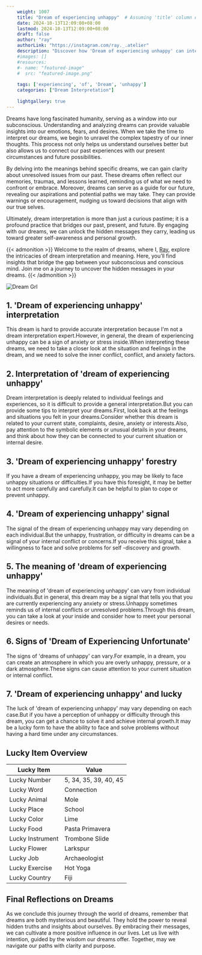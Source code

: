 ```yaml
---
    weight: 1007
    title: "Dream of experiencing unhappy"  # Assuming 'title' column exists
    date: 2024-10-13T12:09:00+08:00
    lastmod: 2024-10-13T12:09:00+08:00
    draft: false
    author: "ray"
    authorLink: "https://instagram.com/ray._.atelier"
    description: "Discover how 'Dream of experiencing unhappy' can interpret your future and uncover its significant meanings in your life."
    #images: []
    #resources:
    #- name: "featured-image"
    #  src: "featured-image.png"
    
    tags: ['experiencing', 'of', 'Dream', 'unhappy']
    categories: ["Dream Interpretation"]
    
    lightgallery: true
---
```

    
Dreams have long fascinated humanity, serving as a window into our subconscious. Understanding and analyzing dreams can provide valuable insights into our emotions, fears, and desires. When we take the time to interpret our dreams, we begin to unravel the complex tapestry of our inner thoughts. This process not only helps us understand ourselves better but also allows us to connect our past experiences with our present circumstances and future possibilities.

By delving into the meanings behind specific dreams, we can gain clarity about unresolved issues from our past. These dreams often reflect our memories, traumas, and lessons learned, reminding us of what we need to confront or embrace. Moreover, dreams can serve as a guide for our future, revealing our aspirations and potential paths we may take. They can provide warnings or encouragement, nudging us toward decisions that align with our true selves.

Ultimately, dream interpretation is more than just a curious pastime; it is a profound practice that bridges our past, present, and future. By engaging with our dreams, we can unlock the hidden messages they carry, leading us toward greater self-awareness and personal growth.

{{< admonition >}}
Welcome to the realm of dreams, where I, [Ray](https://instagram.com/ray._.atelier), explore the intricacies of dream interpretation and meaning. Here, you’ll find insights that bridge the gap between your subconscious and conscious mind. Join me on a journey to uncover the hidden messages in your dreams.
{{< /admonition >}}

![Dream Grl](https://cdn.pixabay.com/photo/2017/11/02/03/35/gothic-2910057_1280.jpg "Dream Grl")

## 1. 'Dream of experiencing unhappy' interpretation
This dream is hard to provide accurate interpretation because I'm not a dream interpretation expert.However, in general, the dream of experiencing unhappy can be a sign of anxiety or stress inside.When interpreting these dreams, we need to take a closer look at the situation and feelings in the dream, and we need to solve the inner conflict, conflict, and anxiety factors.

## 2. Interpretation of 'dream of experiencing unhappy'
Dream interpretation is deeply related to individual feelings and experiences, so it is difficult to provide a general interpretation.But you can provide some tips to interpret your dreams.First, look back at the feelings and situations you felt in your dreams.Consider whether this dream is related to your current state, complaints, desire, anxiety or interests.Also, pay attention to the symbolic elements or unusual details in your dreams, and think about how they can be connected to your current situation or internal desire.

## 3. 'Dream of experiencing unhappy' forestry
If you have a dream of experiencing unhappy, you may be likely to face unhappy situations or difficulties.If you have this foresight, it may be better to act more carefully and carefully.It can be helpful to plan to cope or prevent unhappy.

## 4. 'Dream of experiencing unhappy' signal
The signal of the dream of experiencing unhappy may vary depending on each individual.But the unhappy, frustration, or difficulty in dreams can be a signal of your internal conflict or concerns.If you receive this signal, take a willingness to face and solve problems for self -discovery and growth.

## 5. The meaning of 'dream of experiencing unhappy'
The meaning of 'dream of experiencing unhappy' can vary from individual individuals.But in general, this dream may be a signal that tells you that you are currently experiencing any anxiety or stress.Unhappy sometimes reminds us of internal conflicts or unresolved problems.Through this dream, you can take a look at your inside and consider how to meet your personal desires or needs.

## 6. Signs of 'Dream of Experiencing Unfortunate'
The signs of 'dreams of unhappy' can vary.For example, in a dream, you can create an atmosphere in which you are overly unhappy, pressure, or a dark atmosphere.These signs can cause attention to your current situation or internal conflict.

## 7. 'Dream of experiencing unhappy' and lucky
The luck of 'dream of experiencing unhappy' may vary depending on each case.But if you have a perception of unhappy or difficulty through this dream, you can get a chance to solve it and achieve internal growth.It may be a lucky form to have the ability to face and solve problems without having a hard time under any circumstances.

## Lucky Item Overview
| Lucky Item          | Value              |
|---------------|--------------------|
| Lucky Number        | 5, 34, 35, 39, 40, 45  |
| Lucky Word          | Connection |
| Lucky Animal        | Mole |
| Lucky Place         | School     |
| Lucky Color         | Lime     |
| Lucky Food          | Pasta Primavera      |
| Lucky Instrument    | Trombone Slide |
| Lucky Flower        | Larkspur    |
| Lucky Job           | Archaeologist       |
| Lucky Exercise      | Hot Yoga  |
| Lucky Country       | Fiji    |


##  Final Reflections on Dreams

As we conclude this journey through the world of dreams, remember that dreams are both mysterious and beautiful. They hold the power to reveal hidden truths and insights about ourselves. By embracing their messages, we can cultivate a more positive influence in our lives. Let us live with intention, guided by the wisdom our dreams offer. Together, may we navigate our paths with clarity and purpose.
